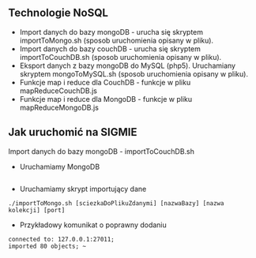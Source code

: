 ## Technologie NoSQL

* Import danych do bazy mongoDB - urucha się skryptem importToMongo.sh (sposob uruchomienia opisany w pliku).
* Import danych do bazy couchDB - urucha się skryptem importToCouchDB.sh (sposob uruchomienia opisany w pliku).
* Eksport danych z bazy mongoDB do MySQL (php5). Uruchamiany skryptem mongoToMySQL.sh (sposob uruchomienia opisany w pliku).
* Funkcje map i reduce dla CouchDB - funkcje w pliku mapReduceCouchDB.js
* Funkcje map i reduce dla MongoDB - funkcje w pliku mapReduceMongoDB.js
                                
## Jak uruchomić na SIGMIE
Import danych do bazy mongoDB - importToCouchDB.sh

* Uruchamiamy MongoDB
~~~ mongod --dbpath=$HOME/.data/var/lib/mongodb --port=27015 
~~~

* Uruchamiamy skrypt importujący dane
~~~ 
./importToMongo.sh [sciezkaDoPlikuZdanymi] [nazwaBazy] [nazwa kolekcji] [port]
~~~

* Przykładowy komunikat o poprawny dodaniu
~~~ 
connected to: 127.0.0.1:27011;
imported 80 objects; ~
~~~